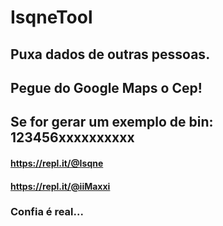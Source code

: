 # IsqneTool
## Puxa dados de outras pessoas.
## Pegue do Google Maps o Cep!
## Se for gerar um exemplo de bin: 123456xxxxxxxxxx
#### https://repl.it/@Isqne 
#### https://repl.it/@iiMaxxi
### Confia é real...
